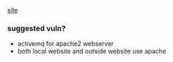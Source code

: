 [site](https://www.whoismrrobot.com/)
### suggested vuln?
- activemq for apache2 webserver
- both local website and outside website use apache
